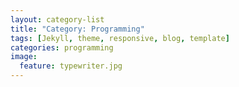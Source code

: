 ```yaml
---
layout: category-list
title: "Category: Programming"
tags: [Jekyll, theme, responsive, blog, template]
categories: programming
image:
  feature: typewriter.jpg
---
```

